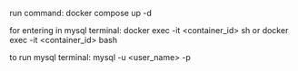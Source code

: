 run command:
docker compose up -d

for entering in mysql terminal:
docker exec -it <container_id> sh
or
docker exec -it <container_id> bash

to run mysql terminal:
mysql -u <user_name> -p <password>
